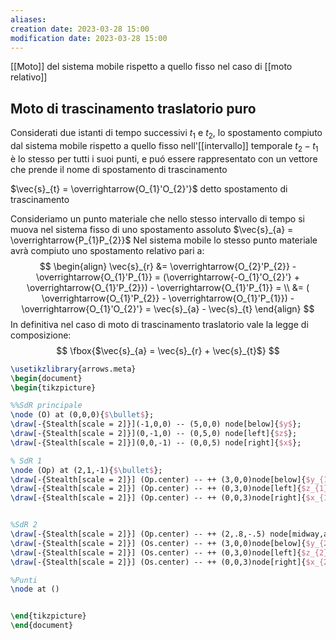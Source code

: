 ```yaml
---
aliases: 
creation date: 2023-03-28 15:00
modification date: 2023-03-28 15:00
---
```


[[Moto]] del sistema mobile rispetto a quello fisso nel caso di [[moto relativo]]



## Moto di trascinamento traslatorio puro
Considerati due istanti di tempo successivi $t_{1}$ e $t_{2}$, lo spostamento compiuto dal sistema mobile rispetto a quello fisso nell'[[intervallo]] temporale $t_{2}-t_{1}$ è lo stesso per tutti i suoi punti, e puó essere rappresentato con un vettore che prende il nome di spostamento di trascinamento

$\vec{s}_{t} = \overrightarrow{O_{1}'O_{2}'}$ detto spostamento di trascinamento

Consideriamo un punto materiale che nello stesso intervallo di tempo si muova nel sistema fisso di uno spostamento assoluto
$\vec{s}_{a} = \overrightarrow{P_{1}P_{2}}$
Nel sistema mobile lo stesso punto materiale avrà compiuto uno spostamento relativo pari a:
$$
\begin{align}
\vec{s}_{r} &= \overrightarrow{O_{2}'P_{2}} - \overrightarrow{O_{1}'P_{1}} = (\overrightarrow{-O_{1}'O_{2}'} + \overrightarrow{O_{1}'P_{2}}) - \overrightarrow{O_{1}'P_{1}} = \\
&= ( \overrightarrow{O_{1}'P_{2}} - \overrightarrow{O_{1}'P_{1}}) - \overrightarrow{O_{1}'O_{2}'} = \vec{s}_{a} - \vec{s}_{t} 
\end{align}
$$
In definitiva nel caso di moto di trascinamento traslatorio vale la legge di composizione:
$$
\fbox{$\vec{s}_{a} = \vec{s}_{r} + \vec{s}_{t}$}
$$

```tikz
\usetikzlibrary{arrows.meta}
\begin{document}
\begin{tikzpicture}

%%SdR principale
\node (O) at (0,0,0){$\bullet$};
\draw[-{Stealth[scale = 2]}](-1,0,0) -- (5,0,0) node[below]{$y$};
\draw[-{Stealth[scale = 2]}](0,-1,0) -- (0,5,0) node[left]{$z$};
\draw[-{Stealth[scale = 2]}](0,0,-1) -- (0,0,5) node[right]{$x$};

% SdR 1
\node (Op) at (2,1,-1){$\bullet$};
\draw[-{Stealth[scale = 2]}] (Op.center) -- ++ (3,0,0)node[below]{$y_{1}'$};
\draw[-{Stealth[scale = 2]}] (Op.center) -- ++ (0,3,0)node[left]{$z_{1}'$};
\draw[-{Stealth[scale = 2]}] (Op.center) -- ++ (0,0,3)node[right]{$x_{1}'$};


%SdR 2
\draw[-{Stealth[scale = 2]}] (Op.center) -- ++ (2,.8,-.5) node[midway,above]{$\vec{s}_t$}node(Os){} node[below right]{$O'_2$};
\draw[-{Stealth[scale = 2]}] (Os.center) -- ++ (3,0,0)node[below]{$y_{2}'$};
\draw[-{Stealth[scale = 2]}] (Os.center) -- ++ (0,3,0)node[left]{$z_{2}'$};
\draw[-{Stealth[scale = 2]}] (Os.center) -- ++ (0,0,3)node[right]{$x_{2}'$};

%Punti
\node at ()


\end{tikzpicture}
\end{document}
```